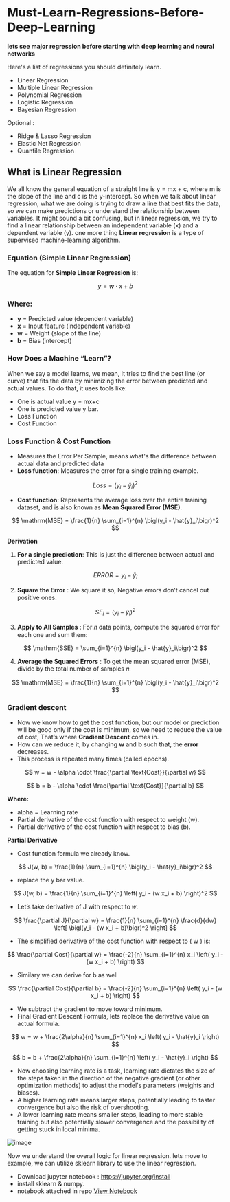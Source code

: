 # Must-Learn-Regressions-Before-Deep-Learning
**lets see major regression before starting with deep learning and neural networks**

Here's a list of regressions you should definitely learn. 
- Linear Regression
- Multiple Linear Regression
- Polynomial Regression
- Logistic Regression
- Bayesian Regression

Optional :
- Ridge & Lasso Regression
- Elastic Net Regression
- Quantile Regression

## What is Linear Regression
We all know the general equation of a straight line is y = mx + c, where m is the slope of the line and c is the y-intercept. So when we talk about linear regression, what we are doing is trying to draw a line that best fits the data, so we can make predictions or understand the relationship between variables.
It might sound a bit confusing, but in linear regression, we try to find a linear relationship between an independent variable (x) and a dependent variable (y).
one more thing **Linear regression** is a type of supervised machine-learning algorithm.

### Equation (Simple Linear Regression)

The equation for **Simple Linear Regression** is:

$$
y = w \cdot x + b
$$

### Where:
- **y** = Predicted value (dependent variable)  
- **x** = Input feature (independent variable)  
- **w** = Weight (slope of the line)  
- **b** = Bias (intercept)

### How Does a Machine “Learn”?
When we say a model learns, we mean, It tries to find the best line (or curve) that fits the data by minimizing the error between predicted and actual values.
To do that, it uses tools like:

- One is actual value y = mx+c
- One is predicted value y bar.
- Loss Function
- Cost Function

### Loss Function & Cost Function
- Measures the Error Per Sample, means what's the difference between actual data and predicted data
- **Loss function**: Measures the error for a single training example.

$$
Loss =  \bigl(y_i - \hat{y}_i\bigr)^2
$$

- **Cost function**: Represents the average loss over the entire training dataset, and is also known as **Mean Squared Error (MSE)**.

$$
\mathrm{MSE} = \frac{1}{n} \sum_{i=1}^{n} \bigl(y_i - \hat{y}_i\bigr)^2
$$

**Derivation**
1. **For a single prediction**: This is just the difference between actual and predicted value.
  
$$
ERROR = y_i - \hat{y}_i
$$

2. **Square the Error** : We square it so, Negative errors don’t cancel out positive ones.

$$
SE_i = \bigl(y_i - \hat{y}_i\bigr)^2
$$

3. **Apply to All Samples** : For 𝑛 data points, compute the squared error for each one and sum them:

$$
\mathrm{SSE} = \sum_{i=1}^{n} \bigl(y_i - \hat{y}_i\bigr)^2
$$

4. **Average the Squared Errors** : To get the mean squared error (MSE), divide by the total number of samples 𝑛.

$$
\mathrm{MSE} = \frac{1}{n} \sum_{i=1}^{n} \bigl(y_i - \hat{y}_i\bigr)^2
$$

### Gradient descent
- Now we know how to get the cost function, but our model or prediction will be good only if the cost is minimum, so we need to reduce the value of cost, That’s where **Gradient Descent** comes in.
- How can we reduce it, by changing **w** and **b** such that, the **error** decreases.
- This process is repeated many times (called epochs).

$$
w = w - \alpha \cdot \frac{\partial \text{Cost}}{\partial w}
$$

$$
b = b - \alpha \cdot \frac{\partial \text{Cost}}{\partial b}
$$

**Where:**
- alpha = Learning rate
- Partial derivative of the cost function with respect to weight (w).
- Partial derivative of the cost function with respect to bias (b).

**Partial Derivative**

- Cost function formula we already know.

$$
J(w, b) = \frac{1}{n} \sum_{i=1}^{n} \bigl(y_i - \hat{y}_i\bigr)^2
$$

- replace the y bar value.

$$
J(w, b) = \frac{1}{n} \sum_{i=1}^{n} \left( y_i - (w x_i + b) \right)^2
$$

- Let’s take derivative of J with respect to 𝑤.

$$
\frac{\partial J}{\partial w} = \frac{1}{n} \sum_{i=1}^{n} \frac{d}{dw} \left[ \bigl(y_i - (w x_i + b)\bigr)^2 \right]
$$

- The simplified derivative of the cost function with respect to \( w \) is:

$$
\frac{\partial Cost}{\partial w} = \frac{-2}{n} \sum_{i=1}^{n} x_i \left( y_i - (w x_i + b) \right)
$$

- Similary we can derive for b as well

$$
\frac{\partial Cost}{\partial b} = \frac{-2}{n} \sum_{i=1}^{n} \left( y_i - (w x_i + b) \right)
$$

- We subtract the gradient to move toward minimum.
- Final Gradient Descent Formula, lets replace the derivative value on actual formula.

$$
w = w + \frac{2\alpha}{n} \sum_{i=1}^{n} x_i \left( y_i - \hat{y}_i \right)
$$

$$
b = b + \frac{2\alpha}{n} \sum_{i=1}^{n} \left( y_i - \hat{y}_i \right)
$$

- Now choosing learning rate is a task, learning rate dictates the size of the steps taken in the direction of the negative gradient (or other optimization methods) to adjust the model's parameters (weights and biases).
- A higher learning rate means larger steps, potentially leading to faster convergence but also the risk of overshooting.
- A lower learning rate means smaller steps, leading to more stable training but also potentially slower convergence and the possibility of getting stuck in local minima. 

![image](https://github.com/user-attachments/assets/9b4363cf-79a7-4474-b320-61c9c09b6f23)

Now we understand the overall logic for linear regression. lets move to example, we can utilize sklearn library to use the linear regression.

- Download jupyter notebook : https://jupyter.org/install
- install sklearn & numpy.
- notebook attached in repo [View Notebook](linear_regression.ipynb)


